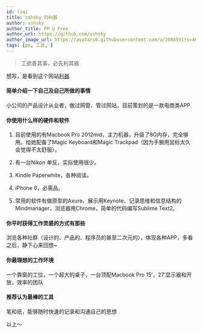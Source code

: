 ```yaml
---
id: liqi
title: sshsky 的利器
author: sshsky
author_title: PM @ Free
author_url: https://github.com/sshsky
author_image_url: https://avatars0.githubusercontent.com/u/2088591?s=460&v=4
tags: [pm, 工具, ]
---
```


> 工欲善其事，必先利其器

想写，是看到这个网站[利器](https://liqi.io/)

<!--truncate-->

#### 简单介绍一下自己及自己所做的事情

小公司的产品设计从业者，做过网管、管过网站，目前策划的是一款电商类APP

#### 你使用什么样的硬件和软件

1. 目前使用的有Macbook Pro 2012mid，主力机器，升级了8G内存，完全够用。给她配备了Magic Keyboard和Magic Trackpad（因为手腕用鼠标太久会觉得不太舒服）。

2. 有一台Nikon 单反，实际使用很少。

3. Kindle Paperwhite，各种阅读。

4. iPhone 6，必需品。

5. 常用的软件有做原型的Axure、展示用Keynote、记录思维和信息结构的Mindmanager，浏览器用Chrome，简单的代码编写Sublime Text2。

#### 你平时获得工作灵感的方式有那些

浏览各种社群（设计的、产品的、程序员的甚至二次元的），体现各种APP，多看之后，静下心来回想~

#### 你最理想的工作环境

一个靠窗的工位，一个超大的桌子，一台顶配Macbook Pro 15’，27’显示器和开放，效率的团队

#### 推荐认为最棒的工具

笔和纸，能够随时快速的记录和沟通自己的思想

以上～